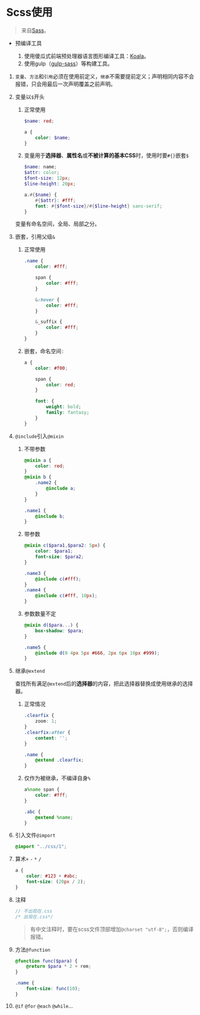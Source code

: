 # Scss使用
>来自[Sass](http://sass-lang.com/documentation/file.SASS_REFERENCE.html#css_extensions)。

- 预编译工具

    1. 使用傻瓜式前端预处理器语言图形编译工具：[Koala](http://koala-app.com/index-zh.html)。
    2. 使用gulp（[gulp-sass](https://github.com/dlmanning/gulp-sass)）等构建工具。

1. `变量`、`方法`和`引用`必须在使用前定义，`继承`不需要提前定义；声明相同内容不会报错，只会用最后一次声明覆盖之前声明。

2. 变量以`$`开头

    1. 正常使用

        ```scss
        $name: red;

        a {
            color: $name;
        }
        ```
    2. 变量用于**选择器**、**属性名**或**不被计算的基本CSS**时，使用时要`#{}`嵌套`$`

        ```scss
        $name: name;
        $attr: color;
        $font-size: 12px;
        $line-height: 20px;

        a.#{$name} {
            #{$attr}: #fff;
            font: #{$font-size}/#{$line-height} sans-serif;
        }
        ```
    变量有命名空间，全局、局部之分。

3. 嵌套，引用父级`&`

    1. 正常使用

        ```scss
        .name {
            color: #fff;

            span {
                color: #fff;
            }

            &:hover {
                color: #fff;
            }

            &_suffix {
                color: #fff;
            }
        }
        ```
    2. 嵌套，命名空间`:`

        ```scss
        a {
            color: #f00;

            span {
                color: red;
            }

            font: {
                weight: bold;
                family: fantasy;
            }
        }
        ```

4. `@include`引入`@mixin`

    1. 不带参数

        ```scss
        @mixin a {
            color: red;
        }
        @mixin b {
            .name2 {
                @include a;
            }
        }

        .name1 {
            @include b;
        }
        ```
    2. 带参数

        ```scss
        @mixin c($para1,$para2: 5px) {
            color: $para1;
            font-size: $para2;
        }

        .name3 {
            @include c(#fff);
        }
        .name4 {
            @include c(#fff, 10px);
        }
        ```

    3. 参数数量不定

        ```scss
        @mixin d($para...) {
            box-shadow: $para;
        }

        .name5 {
            @include d(0 4px 5px #666, 2px 6px 10px #999);
        }
        ```

5. 继承`@extend`

    查找所有满足`@extend`后的**选择器**的内容，把此选择器替换成使用继承的选择器。

    1. 正常情况

        ```scss
        .clearfix {
            zoom: 1;
        }
        .clearfix:after {
            content: '';
        }

        .name {
            @extend .clearfix;
        }
        ```
    2. 仅作为被继承，不编译自身`%`

        ```scss
        a%name span {
            color: #fff;
        }

        .abc {
            @extend %name;
        }
        ```

6. 引入文件`@import`

    ```scss
    @import "../css/1";
    ```

7. 算术`+` `-` `*` `/`

    ```scss
    a {
        color: #123 + #abc;
        font-size: (20px / 2);
    }
    ```

8. 注释

    ```scss
    // 不出现在.css
    /* 出现在.css*/
    ```
    >有中文注释时，要在scss文件顶部增加`@charset "utf-8";`，否则编译报错。

9. 方法`@function`

    ```scss
    @function func($para) {
        @return $para * 2 + rem;
    }

    .name {
        font-size: func(10);
    }
    ```

10. `@if` `@for` `@each` `@while`...
